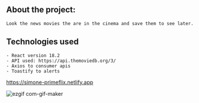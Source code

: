 ## About the project: 
    Look the news movies the are in the cinema and save them to see later.

## Technologies used
    - React version 18.2
    - API used: https://api.themoviedb.org/3/
    - Axios to consumer apis
    - Toastify to alerts

https://simone-primeflix.netlify.app

![ezgif com-gif-maker](https://user-images.githubusercontent.com/11641279/231888751-e2d476f8-9d2b-4ad6-841a-c022fe3ea48e.gif)
